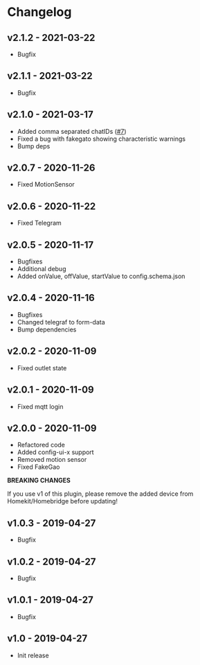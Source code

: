 # Changelog


## v2.1.2 - 2021-03-22
- Bugfix

## v2.1.1 - 2021-03-22
- Bugfix

## v2.1.0 - 2021-03-17
- Added comma separated chatIDs ([#7](https://github.com/SeydX/homebridge-washingmachine-pow/pull/7))
- Fixed a bug with fakegato showing characteristic warnings
- Bump deps

## v2.0.7 - 2020-11-26
- Fixed MotionSensor

## v2.0.6 - 2020-11-22
- Fixed Telegram

## v2.0.5 - 2020-11-17
- Bugfixes
- Additional debug
- Added onValue, offValue, startValue to config.schema.json

## v2.0.4 - 2020-11-16
- Bugfixes
- Changed telegraf to form-data
- Bump dependencies

## v2.0.2 - 2020-11-09
- Fixed outlet state

## v2.0.1 - 2020-11-09
- Fixed mqtt login

## v2.0.0 - 2020-11-09
- Refactored code
- Added config-ui-x support
- Removed motion sensor
- Fixed FakeGao

**BREAKING CHANGES**

If you use v1 of this plugin, please remove the added device from Homekit/Homebridge before updating!

## v1.0.3 - 2019-04-27
- Bugfix


## v1.0.2 - 2019-04-27
- Bugfix


## v1.0.1 - 2019-04-27
- Bugfix


## v1.0 - 2019-04-27
- Init release
